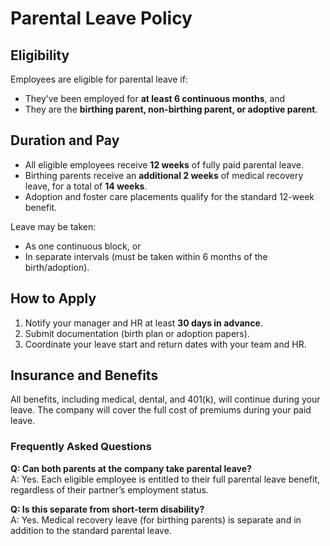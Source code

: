 # Parental Leave Policy

## Eligibility

Employees are eligible for parental leave if:

- They’ve been employed for **at least 6 continuous months**, and
- They are the **birthing parent, non-birthing parent, or adoptive parent**.

## Duration and Pay

- All eligible employees receive **12 weeks** of fully paid parental leave.
- Birthing parents receive an **additional 2 weeks** of medical recovery leave, for a total of **14 weeks**.
- Adoption and foster care placements qualify for the standard 12-week benefit.

Leave may be taken:

- As one continuous block, or
- In separate intervals (must be taken within 6 months of the birth/adoption).

## How to Apply

1. Notify your manager and HR at least **30 days in advance**.
2. Submit documentation (birth plan or adoption papers).
3. Coordinate your leave start and return dates with your team and HR.

## Insurance and Benefits

All benefits, including medical, dental, and 401(k), will continue during your leave. The company will cover the full cost of premiums during your paid leave.

### Frequently Asked Questions

**Q: Can both parents at the company take parental leave?**  
A: Yes. Each eligible employee is entitled to their full parental leave benefit, regardless of their partner’s employment status.

**Q: Is this separate from short-term disability?**  
A: Yes. Medical recovery leave (for birthing parents) is separate and in addition to the standard parental leave.
